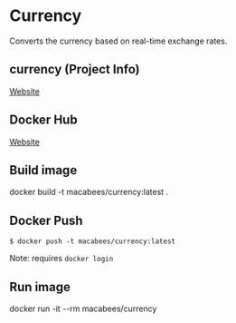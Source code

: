 # Currency
Converts the currency based on real-time exchange rates.

## currency (Project Info)
[Website](https://github.com/alexanderepstein/Bash-Snippets)

## Docker Hub
[Website](https://hub.docker.com/r/macabees/currency/)

## Build image
docker build -t macabees/currency:latest .

## Docker Push
`$ docker push -t macabees/currency:latest`

Note: requires `docker login`

## Run image
docker run -it --rm macabees/currency
